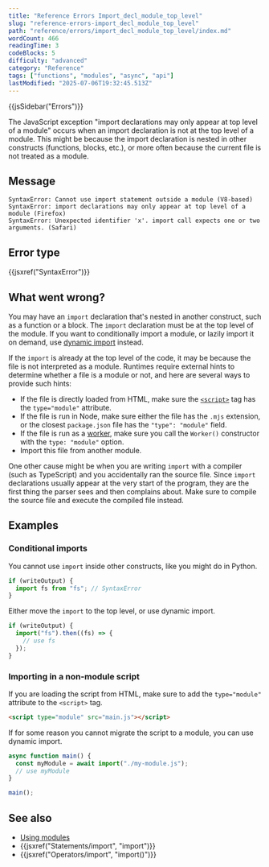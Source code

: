 ```yaml
---
title: "Reference Errors Import_decl_module_top_level"
slug: "reference-errors-import_decl_module_top_level"
path: "reference/errors/import_decl_module_top_level/index.md"
wordCount: 466
readingTime: 3
codeBlocks: 5
difficulty: "advanced"
category: "Reference"
tags: ["functions", "modules", "async", "api"]
lastModified: "2025-07-06T19:32:45.513Z"
---
```



{{jsSidebar("Errors")}}

The JavaScript exception "import declarations may only appear at top level of a module" occurs when an import declaration is not at the top level of a module. This might be because the import declaration is nested in other constructs (functions, blocks, etc.), or more often because the current file is not treated as a module.

## Message

```plain
SyntaxError: Cannot use import statement outside a module (V8-based)
SyntaxError: import declarations may only appear at top level of a module (Firefox)
SyntaxError: Unexpected identifier 'x'. import call expects one or two arguments. (Safari)
```

## Error type

{{jsxref("SyntaxError")}}

## What went wrong?

You may have an `import` declaration that's nested in another construct, such as a function or a block. The `import` declaration must be at the top level of the module. If you want to conditionally import a module, or lazily import it on demand, use [dynamic import](/en-US/docs/Web/JavaScript/Reference/Operators/import) instead.

If the `import` is already at the top level of the code, it may be because the file is not interpreted as a module. Runtimes require external hints to determine whether a file is a module or not, and here are several ways to provide such hints:

- If the file is directly loaded from HTML, make sure the [`<script>`](/en-US/docs/Web/HTML/Reference/Elements/script) tag has the `type="module"` attribute.
- If the file is run in Node, make sure either the file has the `.mjs` extension, or the closest `package.json` file has the `"type": "module"` field.
- If the file is run as a [worker](/en-US/docs/Web/API/Web_Workers_API/Using_web_workers), make sure you call the `Worker()` constructor with the `type: "module"` option.
- Import this file from another module.

One other cause might be when you are writing `import` with a compiler (such as TypeScript) and you accidentally ran the source file. Since `import` declarations usually appear at the very start of the program, they are the first thing the parser sees and then complains about. Make sure to compile the source file and execute the compiled file instead.

## Examples

### Conditional imports

You cannot use `import` inside other constructs, like you might do in Python.

```js example-bad
if (writeOutput) {
  import fs from "fs"; // SyntaxError
}
```

Either move the `import` to the top level, or use dynamic import.

```js example-good
if (writeOutput) {
  import("fs").then((fs) => {
    // use fs
  });
}
```

### Importing in a non-module script

If you are loading the script from HTML, make sure to add the `type="module"` attribute to the `<script>` tag.

```html
<script type="module" src="main.js"></script>
```

If for some reason you cannot migrate the script to a module, you can use dynamic import.

```js example-good
async function main() {
  const myModule = await import("./my-module.js");
  // use myModule
}

main();
```

## See also

- [Using modules](/en-US/docs/Web/JavaScript/Guide/Modules)
- {{jsxref("Statements/import", "import")}}
- {{jsxref("Operators/import", "import()")}}
